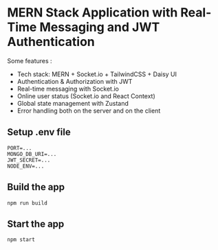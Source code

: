 # MERN Stack Application with Real-Time Messaging and JWT Authentication
Some features : 
* Tech stack: MERN + Socket.io + TailwindCSS + Daisy UI
* Authentication & Authorization with JWT
* Real-time messaging with Socket.io
* Online user status (Socket.io and React Context)
* Global state management with Zustand
* Error handling both on the server and on the client

## Setup .env file
```
PORT=...
MONGO_DB_URI=...
JWT_SECRET=...
NODE_ENV=...
```
## Build the app
```
npm run build
```
## Start the app
```
npm start
```
